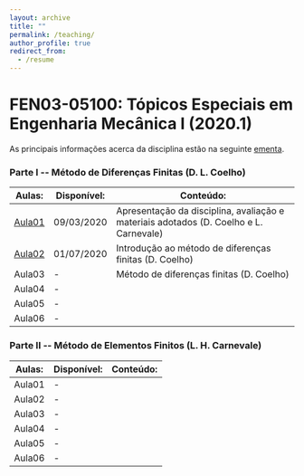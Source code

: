 ```yaml
---
layout: archive
title: ""
permalink: /teaching/
author_profile: true
redirect_from:
  - /resume
---
```


<!-- {% include base_path %}

{% for post in site.teaching reversed %}
  {% include archive-single.html %}
{% endfor %} -->

<!-- {% include base_path %} -->

FEN03-05100: Tópicos Especiais em Engenharia Mecânica I (2020.1)
======

As principais informações acerca da disciplina estão na seguinte 
<a href="{{ base_path }}/files/Proposta_disciplina_eletiva_MECAN.pdf" target="_blank">ementa</a>.

### Parte I -- Método de Diferenças Finitas (D. L. Coelho)

|Aulas:|Disponível:|Conteúdo:|
|------|-----------|---------|
| <a href="{{ base_path }}/files/Aula01.pdf" target="_blank">Aula01</a> | 09/03/2020 | Apresentação da disciplina, avaliação e materiais adotados (D. Coelho e L. Carnevale)|
| <a href="{{ base_path }}/files/Aula02.pdf" target="_blank">Aula02</a> | 01/07/2020 | Introdução ao método de diferenças finitas (D. Coelho)|
| Aula03 | -          | Método de diferenças finitas (D. Coelho)|
| Aula04 | -          | |
| Aula05 | -          | |
| Aula06 | -          | |


### Parte II -- Método de Elementos Finitos (L. H. Carnevale)

|Aulas:|Disponível:|Conteúdo:|
|------|-----------|---------|
| Aula01 | -          | |
| Aula02 | -          | |
| Aula03 | -          | |
| Aula04 | -          | |
| Aula05 | -          | |
| Aula06 | -          | |


<!-- FEN03-05100: Tópicos Especiais em Engenharia Mecânica I (2020.1)
======

As principais informações acerca da disciplina estão na seguinte 
<a href="{{ base_path }}/files/Proposta_disciplina_eletiva_MECAN.pdf" target="_blank">ementa</a>.
<br>

* Aula 01<br>
  Disponível em: 09/03/2020<br>
  Conteúdo: Apresentação da disciplina, avaliação e materiais adotados.<br>
  PDF: <a href="{{ base_path }}/files/Aula01.pdf" target="_blank">Aula01_2020-07-16</a>

* Aula 02<br>
  Disponível em: 01/07/2020<br>
  Conteúdo: Introdução ao método das diferenças finitas.<br>
  PDF: <a href="{{ base_path }}/files/Aula02.pdf" target="_blank">Aula02_2020-07-01</a>

* Aula 03<br>
  Disponível em: -<br>
  Conteúdo: Método das diferenças finitas.<br>
  PDF: -  -->
  <!-- <a href="{{ base_path }}/files/Aula03.pdf" target="_blank">Aula03_2020-00-00</a> -->

  <!-- {{ base_path }}/sitemap.xml -->
